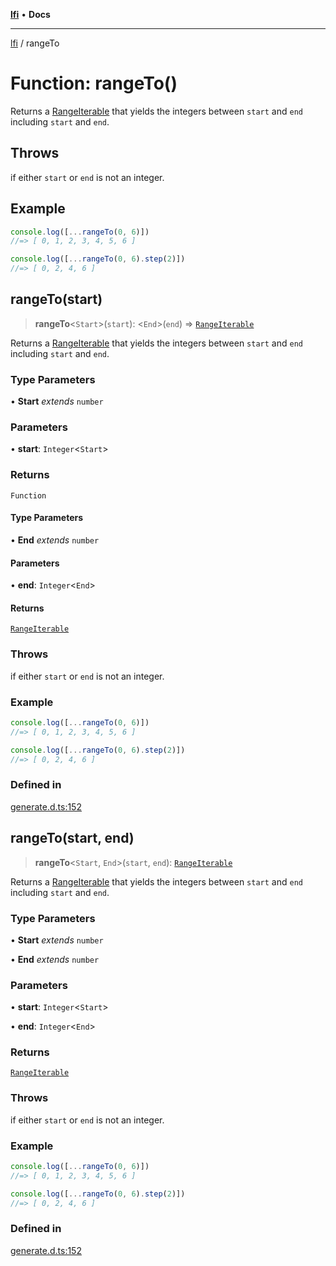 [**lfi**](../readme.md) • **Docs**

---

[lfi](../globals.md) / rangeTo

# Function: rangeTo()

Returns a [RangeIterable](../type-aliases/RangeIterable.md) that yields the
integers between `start` and `end` including `start` and `end`.

## Throws

if either `start` or `end` is not an integer.

## Example

```js
console.log([...rangeTo(0, 6)])
//=> [ 0, 1, 2, 3, 4, 5, 6 ]

console.log([...rangeTo(0, 6).step(2)])
//=> [ 0, 2, 4, 6 ]
```

## rangeTo(start)

> **rangeTo**\<`Start`\>(`start`): \<`End`\>(`end`) =>
> [`RangeIterable`](../type-aliases/RangeIterable.md)

Returns a [RangeIterable](../type-aliases/RangeIterable.md) that yields the
integers between `start` and `end` including `start` and `end`.

### Type Parameters

• **Start** _extends_ `number`

### Parameters

• **start**: `Integer`\<`Start`\>

### Returns

`Function`

#### Type Parameters

• **End** _extends_ `number`

#### Parameters

• **end**: `Integer`\<`End`\>

#### Returns

[`RangeIterable`](../type-aliases/RangeIterable.md)

### Throws

if either `start` or `end` is not an integer.

### Example

```js
console.log([...rangeTo(0, 6)])
//=> [ 0, 1, 2, 3, 4, 5, 6 ]

console.log([...rangeTo(0, 6).step(2)])
//=> [ 0, 2, 4, 6 ]
```

### Defined in

[generate.d.ts:152](https://github.com/TomerAberbach/lfi/blob/dd796c78d3ff68ae7bf4a0272b3cbeca688438e7/src/operations/generate.d.ts#L152)

## rangeTo(start, end)

> **rangeTo**\<`Start`, `End`\>(`start`, `end`):
> [`RangeIterable`](../type-aliases/RangeIterable.md)

Returns a [RangeIterable](../type-aliases/RangeIterable.md) that yields the
integers between `start` and `end` including `start` and `end`.

### Type Parameters

• **Start** _extends_ `number`

• **End** _extends_ `number`

### Parameters

• **start**: `Integer`\<`Start`\>

• **end**: `Integer`\<`End`\>

### Returns

[`RangeIterable`](../type-aliases/RangeIterable.md)

### Throws

if either `start` or `end` is not an integer.

### Example

```js
console.log([...rangeTo(0, 6)])
//=> [ 0, 1, 2, 3, 4, 5, 6 ]

console.log([...rangeTo(0, 6).step(2)])
//=> [ 0, 2, 4, 6 ]
```

### Defined in

[generate.d.ts:152](https://github.com/TomerAberbach/lfi/blob/dd796c78d3ff68ae7bf4a0272b3cbeca688438e7/src/operations/generate.d.ts#L152)
